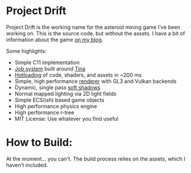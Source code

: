 # Project Drift
Project Drift is the working name for the asteroid mining game I've been working on. This is the source code, but without the assets. I have a bit of information about the game [on my blog](https://slembcke.github.io/ProjectDrift).

Some highlights:

* Simple C11 implementation
* [Job system](https://slembcke.github.io/DriftJobs) built around [Tina](https://github.com/slembcke/Tina)
* [Hotloading](https://slembcke.github.io/HotLoadC) of code, shaders, and assets in ~200 ms
* Simple, high performance [renderer](https://slembcke.github.io/Drift-Renderer) with GL3 and Vulkan backends
* Dynamic, single pass [soft shadows](https://slembcke.github.io/SuperFastSoftShadows)
* Normal mapped lighting via 2D light fields
* Simple ECS(ish) based game objects
* High performance physics engine
* High performance r-tree
* MIT License: Use whatever you find useful

# How to Build:
At the moment... you can't. The build process relies on the assets, which I haven't included.
